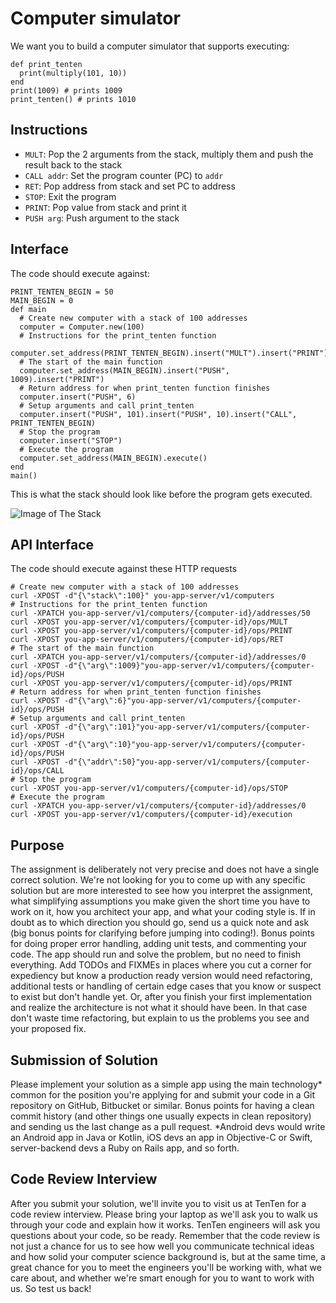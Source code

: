 # Computer simulator 

We want you to build a computer simulator that supports executing: 

```
def print_tenten
  print(multiply(101, 10))
end
print(1009) # prints 1009 
print_tenten() # prints 1010
```

## Instructions 

* `MULT`: Pop the 2 arguments from the stack, multiply them and push the result back to the stack 
* `CALL addr`: Set the program counter (PC) to `addr`
* `RET`: Pop address from stack and set PC to address
* `STOP`: Exit the program 
* `PRINT`: Pop value from stack and print it 
* `PUSH arg`: Push argument to the stack 

## Interface 

The code should execute against: 

```
PRINT_TENTEN_BEGIN = 50
MAIN_BEGIN = 0
def main
  # Create new computer with a stack of 100 addresses
  computer = Computer.new(100)
  # Instructions for the print_tenten function
  computer.set_address(PRINT_TENTEN_BEGIN).insert("MULT").insert("PRINT").insert("RET")
  # The start of the main function
  computer.set_address(MAIN_BEGIN).insert("PUSH", 1009).insert("PRINT")
  # Return address for when print_tenten function finishes
  computer.insert("PUSH", 6)
  # Setup arguments and call print_tenten
  computer.insert("PUSH", 101).insert("PUSH", 10).insert("CALL", PRINT_TENTEN_BEGIN)
  # Stop the program
  computer.insert("STOP")
  # Execute the program
  computer.set_address(MAIN_BEGIN).execute()
end
main() 
```

This is what the stack should look like before the program gets executed. 

![Image of The Stack](https://github.com/deviget/backend-test/blob/master/Stack.png)

## API Interface 

The code should execute against these HTTP requests

```
# Create new computer with a stack of 100 addresses
curl -XPOST -d"{\"stack\":100}" you-app-server/v1/computers
# Instructions for the print_tenten function
curl -XPATCH you-app-server/v1/computers/{computer-id}/addresses/50
curl -XPOST you-app-server/v1/computers/{computer-id}/ops/MULT
curl -XPOST you-app-server/v1/computers/{computer-id}/ops/PRINT
curl -XPOST you-app-server/v1/computers/{computer-id}/ops/RET
# The start of the main function
curl -XPATCH you-app-server/v1/computers/{computer-id}/addresses/0
curl -XPOST -d"{\"arg\":1009}"you-app-server/v1/computers/{computer-id}/ops/PUSH
curl -XPOST you-app-server/v1/computers/{computer-id}/ops/PRINT
# Return address for when print_tenten function finishes
curl -XPOST -d"{\"arg\":6}"you-app-server/v1/computers/{computer-id}/ops/PUSH
# Setup arguments and call print_tenten
curl -XPOST -d"{\"arg\":101}"you-app-server/v1/computers/{computer-id}/ops/PUSH
curl -XPOST -d"{\"arg\":10}"you-app-server/v1/computers/{computer-id}/ops/PUSH
curl -XPOST -d"{\"addr\":50}"you-app-server/v1/computers/{computer-id}/ops/CALL
# Stop the program
curl -XPOST you-app-server/v1/computers/{computer-id}/ops/STOP
# Execute the program
curl -XPATCH you-app-server/v1/computers/{computer-id}/addresses/0
curl -XPOST you-app-server/v1/computers/{computer-id}/execution
```

## Purpose 

The assignment is deliberately not very precise and does not have a single correct solution. We're not looking for you to come up with any specific solution but are more interested to see how you interpret the assignment, what simplifying assumptions you make given the short time you have to work on it, how you architect your app, and what your coding style is. If in doubt as to which direction you should go, send us a quick note and ask (big bonus points for clarifying before jumping into coding!). Bonus points for doing proper error handling, adding unit tests, and commenting your code. The app should run and solve the problem, but no need to finish everything. Add TODOs and FIXMEs in places where you cut a corner for expediency but know a production ready version would need refactoring, additional tests or handling of certain edge cases that you know or suspect to exist but don't handle yet. Or, after you finish your first implementation and realize the architecture is not what it should have been. In that case don't waste time refactoring, but explain to us the problems you see and your proposed fix. 

## Submission of Solution 
Please implement your solution as a simple app using the main technology* common for the position you're applying for and submit your code in a Git repository on GitHub, Bitbucket or similar. Bonus points for having a clean commit history (and other things one usually expects in clean repository) and sending us the last change as a pull request. 
*Android devs would write an Android app in Java or Kotlin, iOS devs an app in Objective-C or Swift, server-backend devs a Ruby on Rails app, and so forth. 

## Code Review Interview 

After you submit your solution, we'll invite you to visit us at TenTen for a code review interview. Please bring your laptop as we'll ask you to walk us through your code and explain how it works. TenTen engineers will ask you questions about your code, so be ready. Remember that the code review is not just a chance for us to see how well you communicate technical ideas and how solid your computer science background is, but at the same time, a great chance for you to meet the engineers you'll be working with, what we care about, and whether we're smart enough for you to want to work with us. So test us back! 
